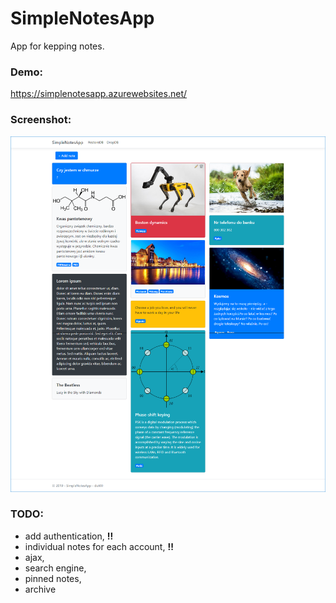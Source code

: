 # SimpleNotesApp

App for kepping notes.

### Demo:
https://simplenotesapp.azurewebsites.net/

### Screenshot:
![alt text](https://raw.githubusercontent.com/dut00/SimpleNotesApp/master/SimpleNotesApp_site.png)


### TODO:
- add authentication, **!!**
- individual notes for each account, **!!**
- ajax,
- search engine,
- pinned notes,
- archive
